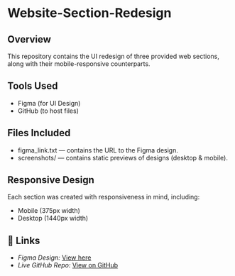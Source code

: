 # Website-Section-Redesign

##  Overview
This repository contains the UI redesign of three provided web sections, along with their mobile-responsive counterparts.

## Tools Used
- Figma (for UI Design)
- GitHub (to host files)

## Files Included
- figma_link.txt — contains the URL to the Figma design.
- screenshots/ — contains static previews of designs (desktop & mobile).

## Responsive Design
Each section was created with responsiveness in mind, including:
- Mobile (375px width)
- Desktop (1440px width)

## 🔗 Links
- *Figma Design:* [View here](https://www.figma.com/design/ITyr6sW46Asw62pgKfsrrb/Untitled?t=Sbs2bpBvaE6kXbLP-1)
- *Live GitHub Repo:* [View on GitHub](https://github.com/Gokul3223/Website-Section-Redesign)
